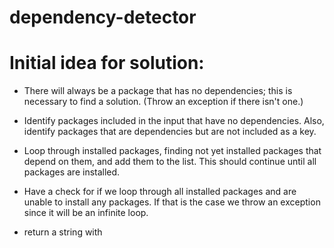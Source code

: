 # dependency-detector

# Initial idea for solution:

- There will always be a package that has no dependencies; this is necessary to find a solution. (Throw an exception if there isn't one.)

- Identify packages included in the input that have no dependencies. Also, identify packages that are dependencies but are not included as a key.

- Loop through installed packages, finding not yet installed packages that depend on them, and add them to the list. This should continue until all packages are installed.

- Have a check for if we loop through all installed packages and are unable to install any packages. If that is the case we throw an exception since it will be an infinite loop.

- return a string with 
